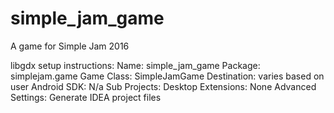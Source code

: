 # simple_jam_game
A game for Simple Jam 2016

libgdx setup instructions:
	Name: simple_jam_game
	Package: simplejam.game
	Game Class: SimpleJamGame
	Destination: varies based on user
	Android SDK: N/a
	Sub Projects: Desktop
	Extensions: None
	Advanced Settings: Generate IDEA project files